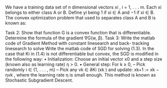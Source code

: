 We have a training data set of n dimensional vectors xi , i = 1, . . . m. 
Each xi belongs to either class A or B. Define yi being 1 if xi ∈ A and −1 if xi ∈ B. 
The convex optimization problem that used to separates class A and B is known as:



Task 2: Show that function G is a convex function that is differentiable. Determine the
formula of the gradient ∇G(w, β).
Task 3: Write the matlab code of Gradient Method with constant linesearch and back-
tracking linesearch to solve
Write the matlab code of SGD for solving (1.3).
In the case that Ki in (1.4) is not differentiable but convex, the SGD is modified in the
following way:
• Initialization: Choose an initial vector x0 and a step size (known also as learning
rate) η > 0.
• General step: For k ≥ 0,
– Pick randomly i ∈ {1, . . . , m}
– Pick any vk ∈ ∂Ki (xk ) and update:
xk+1 := xk − ηvk ,
where the learning rate η is small enough.
This method is known as Stochastic Subgradient Descent.
